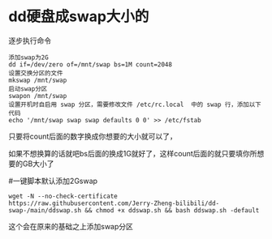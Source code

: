 # dd硬盘成swap大小的
逐步执行命令
```
添加swap为2G
dd if=/dev/zero of=/mnt/swap bs=1M count=2048
设置交换分区的文件
mkswap /mnt/swap
启动swap分区
swapon /mnt/swap
设置开机时自启用 swap 分区，需要修改文件 /etc/rc.local  中的 swap 行，添加以下代码
echo '/mnt/swap swap swap defaults 0 0' >> /etc/fstab
```
只要将count后面的数字换成你想要的大小就可以了，

如果不想换算的话就吧bs后面的换成1G就好了，这样count后面的就只要填你所想要的GB大小了

#一键脚本默认添加2Gswap
```
wget -N --no-check-certificate https://raw.githubusercontent.com/Jerry-Zheng-bilibili/dd-swap-/main/ddswap.sh && chmod +x ddswap.sh && bash ddswap.sh -default
```
这个会在原来的基础之上添加swap分区

